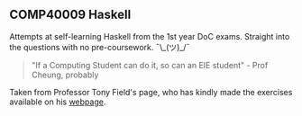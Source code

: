 ## COMP40009 Haskell

Attempts at self-learning Haskell from the 1st year DoC exams. Straight into the questions with no pre-coursework. ¯\\\_(ツ)\_/¯

> "If a Computing Student can do it, so can an EIE student" - Prof Cheung, probably

Taken from Professor Tony Field's page, who has kindly made the exercises available on his [webpage](http://wp.doc.ic.ac.uk/ajf/haskell-tests/).
